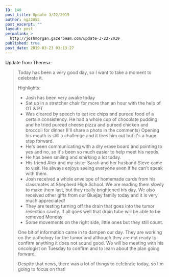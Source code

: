 ```yaml
---
ID: 148
post_title: Update 3/22/2019
author: ng23055
post_excerpt: ""
layout: post
permalink: >
  http://joshmorgan.gazerbeam.com/update-3-22-2019
published: true
post_date: 2019-03-23 03:13:27
---
```

Update from Theresa:
<blockquote>Today has been a very good day, so I want to take a moment to celebrate it.

Highlights:
<ul>
 	<li>Josh has been very awake today</li>
 	<li>Sat up in a stretcher chair for more than an hour with the help of OT &amp; PT</li>
 	<li>Was cleared by speech to eat ice chips and pureed food of a certain consistency. He had a whole cup of chocolate pudding and he tried pureed cheese pizza and pureed chicken and broccoli for dinner (I'll share a photo in the comments) Opening his mouth is still a challenge and it tires him out but it's a huge step forward.</li>
 	<li>He's been communicating with a dry erase board and pointing to yes and no, so it's been so much easier to help meet his needs.</li>
 	<li>He has been smiling and smirking a lot today.</li>
 	<li>His friend Alex and my sister Sarah and her husband Steve came to visit. He always enjoys seeing everyone even if he can't speak with them.</li>
 	<li>Josh received a whole envelope of homemade cards from his classmates at Shepherd High School. We are reading them slowly to make them last, but they really brightened his day. We also received other gifts from our Bluejay family today and it is very much appreciated!</li>
 	<li>They are testing turning off the drain that goes into the tumor resection cavity. If all goes well that drain tube will be able to be removed Monday</li>
 	<li>Some movements on the right side, little ones but they still count.</li>
</ul>
One bit of information came in to dampen our day. They are working on the pathology for the tumor and although they are not ready to confirm anything it does not sound good. We will be meeting with his oncologist on Tuesday to confirm and to learn about the plan going forward.

Despite that news, there was a lot of things to celebrate today, so I'm going to focus on that!</blockquote>